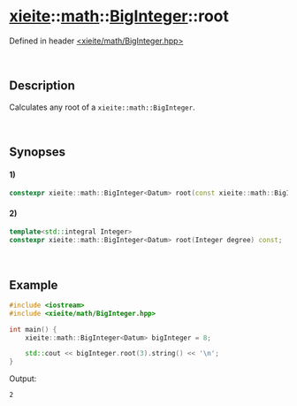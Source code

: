 # [xieite](../../../xieite.md)\:\:[math](../../../math.md)\:\:[BigInteger<Datum>](../../BigInteger.md)\:\:root
Defined in header [<xieite/math/BigInteger.hpp>](../../../../include/xieite/math/BigInteger.hpp)

&nbsp;

## Description
Calculates any root of a `xieite::math::BigInteger`.

&nbsp;

## Synopses
#### 1)
```cpp
constexpr xieite::math::BigInteger<Datum> root(const xieite::math::BigInteger<Datum>& degree) const;
```
#### 2)
```cpp
template<std::integral Integer>
constexpr xieite::math::BigInteger<Datum> root(Integer degree) const;
```

&nbsp;

## Example
```cpp
#include <iostream>
#include <xieite/math/BigInteger.hpp>

int main() {
    xieite::math::BigInteger<Datum> bigInteger = 8;

    std::cout << bigInteger.root(3).string() << '\n';
}
```
Output:
```
2
```
